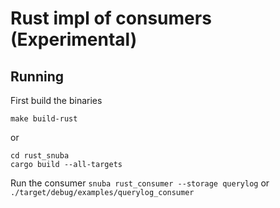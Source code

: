 # Rust impl of consumers (Experimental)

## Running

First build the binaries
```
make build-rust
```
or
```
cd rust_snuba
cargo build --all-targets
```

Run the consumer
`snuba rust_consumer --storage querylog`
or
`./target/debug/examples/querylog_consumer`
